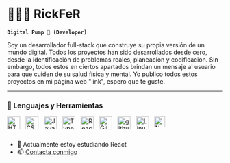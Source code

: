 # 🏋🏼‍♂️ RickFeR

**`Digital Pump 💪 (Developer)`**

Soy un desarrollador full-stack que construye su propia versión de un mundo digital. Todos los proyectos han sido desarrollados desde cero, desde la identificación
de problemas reales, planeacion y codificación. Sin embargo, todos estos en ciertos apartados brindan un mensaje al usuario para que cuiden de su salud física 
y mental. Yo publico todos estos proyectos en mi página web  "link", espero que te guste.

---

### 🧰 Lenguajes y Herramientas

<img align="left" alt="HTML" width="30px" style="padding-right:10px;" src="https://cdn.jsdelivr.net/gh/devicons/devicon/icons/html5/html5-plain.svg" />
<img align="left" alt="CSS" width="30px" style="padding-right:10px;" src="https://cdn.jsdelivr.net/gh/devicons/devicon/icons/css3/css3-plain.svg" />
<img align="left" alt="JavaScript" width="30px" style="padding-right:10px;" src="https://cdn.jsdelivr.net/gh/devicons/devicon/icons/javascript/javascript-plain.svg" />
<img align="left" alt="TypeScript" width="30px" style="padding-right:10px;" src="https://cdn.jsdelivr.net/gh/devicons/devicon/icons/typescript/typescript-plain.svg" />
<img align="left" alt="React" width="30px" style="padding-right:10px;" src="https://cdn.jsdelivr.net/gh/devicons/devicon/icons/react/react-original.svg" />
<img align="left" alt="Git" width="30px" style="padding-right:10px;" src="https://cdn.jsdelivr.net/gh/devicons/devicon/icons/git/git-original.svg" />
<img align="left" alt="github"style="padding-right:10px;" src="https://fontawesome.com/v5.15/icons/github.svg" width="30" alt="GitHub icon">
<img align="left" alt="Linux" width="30px" style="padding-right:10px;" src="https://www.svgrepo.com/show/448236/linux.svg" />
<img align="left" style="padding-right:10px;" src="https://raw.githubusercontent.com/neovim/neovim.github.io/master/logos/neovim-mark.svg" width="25px" alt="Neovim icon">
<br />

#

- 🌱 Actualmente estoy estudiando React
- 📫 [Contacta conmigo](mailto:richardfernandorodriguez@gmail.com)
